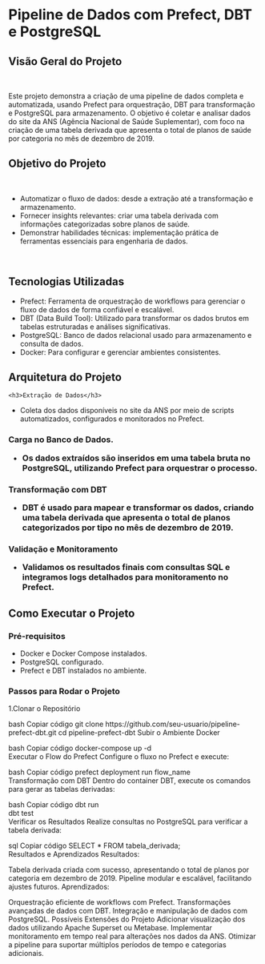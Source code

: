 <h1>Pipeline de Dados com Prefect, DBT e PostgreSQL</h1>
<h2>Visão Geral do Projeto</h2>
<br>
<p>Este projeto demonstra a criação de uma pipeline de dados completa e automatizada, usando Prefect para orquestração, DBT para transformação e PostgreSQL para armazenamento. O objetivo é coletar e analisar dados do site da ANS (Agência Nacional de Saúde Suplementar), com foco na criação de uma tabela derivada que apresenta o total de planos de saúde por categoria no mês de dezembro de 2019.</p>

<h2>Objetivo do Projeto</h2>
<br>

<ul>
<li>Automatizar o fluxo de dados: desde a extração até a transformação e armazenamento.</li>
<li>Fornecer insights relevantes: criar uma tabela derivada com informações categorizadas sobre planos de saúde.</li>
<li>Demonstrar habilidades técnicas: implementação prática de ferramentas essenciais para engenharia de dados.</li>
</ul>
<br>

<h2>Tecnologias Utilizadas</h2>

<ul>
<li>Prefect: Ferramenta de orquestração de workflows para gerenciar o fluxo de dados de forma confiável e escalável.</li>
<li>DBT (Data Build Tool): Utilizado para transformar os dados brutos em tabelas estruturadas e análises significativas.</li>
<li>PostgreSQL: Banco de dados relacional usado para armazenamento e consulta de dados.</li>
<li>Docker: Para configurar e gerenciar ambientes consistentes.</li>
</ul>

<h2>Arquitetura do Projeto</h2>

    <h3>Extração de Dados</h3>
<ul>
<li>Coleta dos dados disponíveis no site da ANS por meio de scripts automatizados, configurados e monitorados no Prefect.</li>
</ul>
    <h3>Carga no Banco de Dados.</p>
<ul>
<li>Os dados extraídos são inseridos em uma tabela bruta no PostgreSQL, utilizando Prefect para orquestrar o processo.</li>
</ul>
    <h3>Transformação com DBT</p>
<ul>
<li>DBT é usado para mapear e transformar os dados, criando uma tabela derivada que apresenta o total de planos categorizados por tipo no mês de dezembro de 2019.</li>
</ul>
    <h3>Validação e Monitoramento</p>
<ul>
<li>Validamos os resultados finais com consultas SQL e integramos logs detalhados para monitoramento no Prefect.</li>
</ul>

<h2>Como Executar o Projeto</h2>

<h3>Pré-requisitos</h3>
<ul>
<li>Docker e Docker Compose instalados.</li>
<li>PostgreSQL configurado.</li>
<li>Prefect e DBT instalados no ambiente.</li>
</ul>

<h3>Passos para Rodar o Projeto</h3>

<p>1.Clonar o Repositório</p>
bash
Copiar código
git clone https://github.com/seu-usuario/pipeline-prefect-dbt.git  
cd pipeline-prefect-dbt  
Subir o Ambiente Docker

bash
Copiar código
docker-compose up -d  
Executar o Flow do Prefect
Configure o fluxo no Prefect e execute:

bash
Copiar código
prefect deployment run flow_name  
Transformação com DBT
Dentro do container DBT, execute os comandos para gerar as tabelas derivadas:

bash
Copiar código
dbt run  
dbt test  
Verificar os Resultados
Realize consultas no PostgreSQL para verificar a tabela derivada:

sql
Copiar código
SELECT * FROM tabela_derivada;  
Resultados e Aprendizados
Resultados:

Tabela derivada criada com sucesso, apresentando o total de planos por categoria em dezembro de 2019.
Pipeline modular e escalável, facilitando ajustes futuros.
Aprendizados:

Orquestração eficiente de workflows com Prefect.
Transformações avançadas de dados com DBT.
Integração e manipulação de dados com PostgreSQL.
Possíveis Extensões do Projeto
Adicionar visualização dos dados utilizando Apache Superset ou Metabase.
Implementar monitoramento em tempo real para alterações nos dados da ANS.
Otimizar a pipeline para suportar múltiplos períodos de tempo e categorias adicionais.
